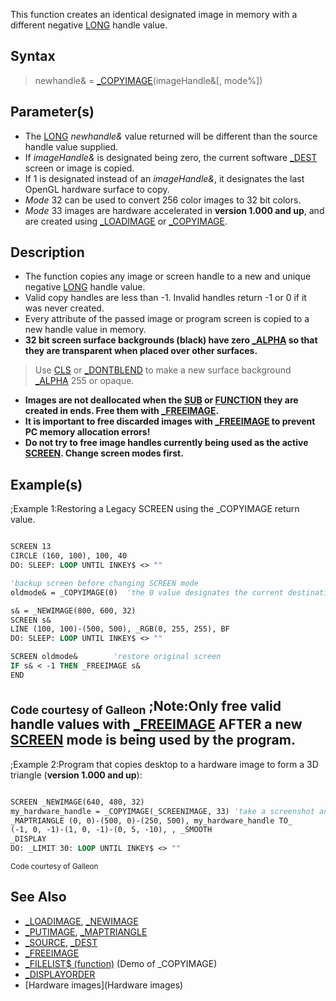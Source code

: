 This function creates an identical designated image in memory with a different negative [LONG](LONG) handle value.


## Syntax

>  newhandle& = [_COPYIMAGE](_COPYIMAGE)(imageHandle&[, mode%])


## Parameter(s)

* The [LONG](LONG) *newhandle&* value returned will be different than the source handle value supplied.
* If *imageHandle&* is designated being zero, the current software [_DEST](_DEST) screen or image is copied.
* If 1 is designated instead of an *imageHandle&*, it designates the last OpenGL hardware surface to copy.
* *Mode* 32 can be used to convert 256 color images to 32 bit colors.
* *Mode* 33 images are hardware accelerated in **version 1.000 and up**, and are created using [_LOADIMAGE](_LOADIMAGE) or [_COPYIMAGE](_COPYIMAGE).


## Description

* The function copies any image or screen handle to a new and unique negative [LONG](LONG) handle value.
* Valid copy handles are less than -1. Invalid handles return -1 or 0 if it was never created.
* Every attribute of the passed image or program screen is copied to a new handle value in memory.
* **32 bit screen surface backgrounds (black) have zero [_ALPHA](_ALPHA) so that they are transparent when placed over other surfaces.**
>  Use [CLS](CLS) or [_DONTBLEND](_DONTBLEND) to make a new surface background [_ALPHA](_ALPHA) 255 or opaque.
* **Images are not deallocated when the [SUB](SUB) or [FUNCTION](FUNCTION) they are created in ends. Free them with [_FREEIMAGE](_FREEIMAGE).**
* **It is important to free discarded images with [_FREEIMAGE](_FREEIMAGE) to prevent PC memory allocation errors!**
* **Do not try to free image handles currently being used as the active [SCREEN](SCREEN). Change screen modes first.**


## Example(s)

;Example 1:Restoring a Legacy SCREEN using the _COPYIMAGE return value.

```vb

SCREEN 13
CIRCLE (160, 100), 100, 40
DO: SLEEP: LOOP UNTIL INKEY$ <> ""

'backup screen before changing SCREEN mode
oldmode& = _COPYIMAGE(0)  'the 0 value designates the current destination SCREEN

s& = _NEWIMAGE(800, 600, 32)
SCREEN s&
LINE (100, 100)-(500, 500), _RGB(0, 255, 255), BF
DO: SLEEP: LOOP UNTIL INKEY$ <> ""

SCREEN oldmode&        'restore original screen
IF s& < -1 THEN _FREEIMAGE s&
END

```
<sub>Code courtesy of Galleon</sub>
;Note:Only free valid handle values with [_FREEIMAGE](_FREEIMAGE) AFTER a new [SCREEN](SCREEN) mode is being used by the program.
----
;Example 2:Program that copies desktop to a hardware image to form a 3D triangle (**version 1.000 and up**):

```vb

SCREEN _NEWIMAGE(640, 480, 32)
my_hardware_handle = _COPYIMAGE(_SCREENIMAGE, 33) 'take a screenshot and use it as our texture
_MAPTRIANGLE (0, 0)-(500, 0)-(250, 500), my_hardware_handle TO_ 
(-1, 0, -1)-(1, 0, -1)-(0, 5, -10), , _SMOOTH
_DISPLAY
DO: _LIMIT 30: LOOP UNTIL INKEY$ <> ""

```
<sub>Code courtesy of Galleon</sub>


## See Also

* [_LOADIMAGE](_LOADIMAGE), [_NEWIMAGE](_NEWIMAGE)
* [_PUTIMAGE](_PUTIMAGE), [_MAPTRIANGLE](_MAPTRIANGLE)
* [_SOURCE](_SOURCE), [_DEST](_DEST)
* [_FREEIMAGE](_FREEIMAGE)
* [_FILELIST$ (function)](_FILELIST$ (function)) (Demo of _COPYIMAGE)
* [_DISPLAYORDER](_DISPLAYORDER)
* [Hardware images](Hardware images)




